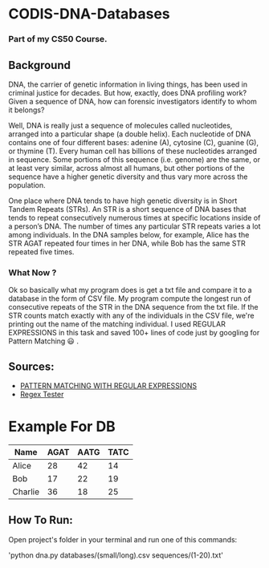 # CODIS-DNA-Databases
### Part of my CS50 Course.


## Background
DNA, the carrier of genetic information in living things, has been used in criminal justice for decades. But how, exactly, does DNA profiling work?
Given a sequence of DNA, how can forensic investigators identify to whom it belongs?


Well, DNA is really just a sequence of molecules called nucleotides, arranged into a particular shape (a double helix). Each nucleotide of DNA contains one of four different bases: adenine (A), cytosine (C), guanine (G), or thymine (T). Every human cell has billions of these nucleotides arranged in sequence.
Some portions of this sequence (i.e. genome) are the same, or at least very similar, across almost all humans,
but other portions of the sequence have a higher genetic diversity and thus vary more across the population.


One place where DNA tends to have high genetic diversity is in Short Tandem Repeats (STRs). An STR is a short sequence of DNA bases that tends to repeat consecutively numerous times at specific locations inside of a person’s DNA.
The number of times any particular STR repeats varies a lot among individuals. In the DNA samples below,
for example, Alice has the STR AGAT repeated four times in her DNA, while Bob has the same STR repeated five times.

### What Now ?
Ok so basically what my program does is get a txt file and compare it to a database in the form of CSV file.
My program compute the longest run of consecutive repeats of the STR in the DNA sequence from the txt file.
If the STR counts match exactly with any of the individuals in the CSV file, we're printing out the name of the matching individual.
I used REGULAR EXPRESSIONS in this task and saved 100+ lines of code just by googling for Pattern Matching :smiley: . 

## Sources:
* [PATTERN MATCHING WITH REGULAR EXPRESSIONS](https://automatetheboringstuff.com/2e/chapter7// "Automate The Boring Stuff")
* [Regex Tester](https://regex101.com// "RE Testing")


# Example For DB 

Name  | AGAT | AATG  | TATC
---- | ---- | ---- | ----
Alice  | 28  | 42  | 14
Bob  | 17  | 22  | 19  
Charlie  | 36  | 18  | 25


## How To Run:
Open project's folder in your terminal and run one of this commands:

'python dna.py databases/(small/long).csv sequences/(1-20).txt'

